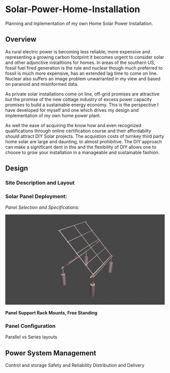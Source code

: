 # Solar-Power-Home-Installation
Planning and Inplementation of my own Home Solar Power Installation.

## Overview
As rural electric power is becoming less reliable, more expensive and representing a growing carbon footprint it becomes urgent to consider solar and other adjunctive installtions for homes. In areas of the southern US, fossil fuel fired generation is the rule and nuclear though much preferred to fossil is much more expensive, has an extended lag time to come on line. Nuclear also suffers an image problem unwarranted in my view and based on paranoid and misinformed data.

As private solar installations come on line, off-grid promises are attractive but the promise of the new cottage industry of excess power capacity promises to build a sustainable energy economy. This is the perspective I have developed for myself and one which drives my design and implementation of my own home power plant.

As well the ease of acquiring the know how and even recognized qualifications through online certification course and their affordabilty should attract DIY Solar projects. The acquistion costs of turnkey third party home solar are large and daunting, to almost prohibitive. The DIY approach can make a significant dent in this and the flexibility of DIY allows one to choose to grow your installation in a manageable and sustainable fashion.


## Design

### Site Description and Layout

### Solar Panel Deployment:

*Panel Selection and Specifications:*

![Solar Panel Racks](https://github.com/medmatix/Solar-Power-Home-Installation/blob/main/Solar%20Rack%20and%20Base%20V2%20LoRes.png)

**Panel Support Rack Mounts, Free Standing**



### Panel Configuration

Parallel vs Series layouts

## Power System Management

Control and storage
Safety and Reliability
Distribution and Delivery
